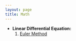 ```yaml
---
layout: page
title: Math
---
```


* **Linear Differential Equation:** 
    1. [Euler Method](Math/Euler_Method.md) 

